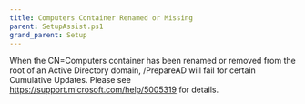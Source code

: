 ```yaml
---
title: Computers Container Renamed or Missing
parent: SetupAssist.ps1
grand_parent: Setup
---
```


When the CN=Computers container has been renamed or removed from the root
of an Active Directory domain, /PrepareAD will fail for certain
Cumulative Updates. Please see https://support.microsoft.com/help/5005319 for details.

